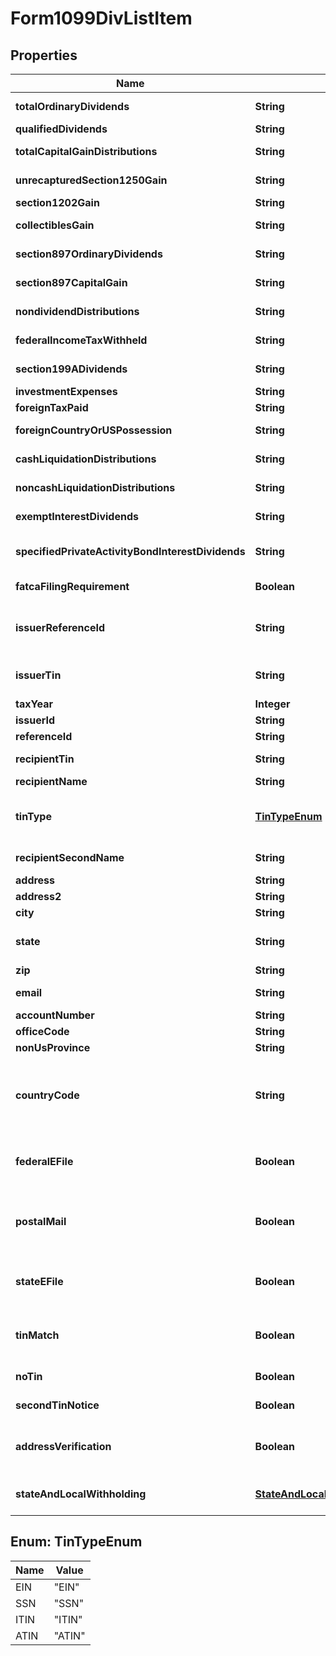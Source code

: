 

# Form1099DivListItem


## Properties

| Name | Type | Description | Notes |
|------------ | ------------- | ------------- | -------------|
|**totalOrdinaryDividends** | **String** | Total ordinary dividends |  [optional] |
|**qualifiedDividends** | **String** | Qualified dividends |  [optional] |
|**totalCapitalGainDistributions** | **String** | Total capital gain distributions |  [optional] |
|**unrecapturedSection1250Gain** | **String** | Unrecaptured Section 1250 gain |  [optional] |
|**section1202Gain** | **String** | Section 1202 gain |  [optional] |
|**collectiblesGain** | **String** | Collectibles (28%) gain |  [optional] |
|**section897OrdinaryDividends** | **String** | Section 897 ordinary dividends |  [optional] |
|**section897CapitalGain** | **String** | Section 897 capital gain |  [optional] |
|**nondividendDistributions** | **String** | Nondividend distributions |  [optional] |
|**federalIncomeTaxWithheld** | **String** | Federal income tax withheld |  [optional] |
|**section199ADividends** | **String** | Section 199A dividends |  [optional] |
|**investmentExpenses** | **String** | Investment expenses |  [optional] |
|**foreignTaxPaid** | **String** | Foreign tax paid |  [optional] |
|**foreignCountryOrUSPossession** | **String** | Foreign country or U.S. possession |  [optional] |
|**cashLiquidationDistributions** | **String** | Cash liquidation distributions |  [optional] |
|**noncashLiquidationDistributions** | **String** | Noncash liquidation distributions |  [optional] |
|**exemptInterestDividends** | **String** | Exempt-interest dividends |  [optional] |
|**specifiedPrivateActivityBondInterestDividends** | **String** | Specified private activity bond interest dividends |  [optional] |
|**fatcaFilingRequirement** | **Boolean** | FATCA filing requirement |  [optional] |
|**issuerReferenceId** | **String** | Issuer Reference ID. One of &#x60;issuerReferenceId&#x60; or &#x60;issuerTin&#x60; is required. |  [optional] |
|**issuerTin** | **String** | Issuer TIN. One of &#x60;issuerReferenceId&#x60; or &#x60;issuerTin&#x60; is required. |  [optional] |
|**taxYear** | **Integer** | Tax year |  |
|**issuerId** | **String** | Issuer ID |  [optional] |
|**referenceId** | **String** | Reference ID |  [optional] |
|**recipientTin** | **String** | Recipient Tax ID Number |  [optional] |
|**recipientName** | **String** | Recipient name |  [optional] |
|**tinType** | [**TinTypeEnum**](#TinTypeEnum) | Type of TIN (Tax ID Number). Will be one of:  * SSN  * EIN  * ITIN  * ATIN |  [optional] |
|**recipientSecondName** | **String** | Recipient second name |  [optional] |
|**address** | **String** | Address |  |
|**address2** | **String** | Address line 2 |  [optional] |
|**city** | **String** | City |  |
|**state** | **String** | US state. Required if CountryCode is \&quot;US\&quot;. |  [optional] |
|**zip** | **String** | Zip/postal code |  [optional] |
|**email** | **String** | Recipient email address |  [optional] |
|**accountNumber** | **String** | Account number |  [optional] |
|**officeCode** | **String** | Office code |  [optional] |
|**nonUsProvince** | **String** | Foreign province |  [optional] |
|**countryCode** | **String** | Country code, as defined at https://www.irs.gov/e-file-providers/country-codes |  |
|**federalEFile** | **Boolean** | Boolean indicating that federal e-filing should be scheduled for this form |  [optional] |
|**postalMail** | **Boolean** | Boolean indicating that postal mailing to the recipient should be scheduled for this form |  [optional] |
|**stateEFile** | **Boolean** | Boolean indicating that state e-filing should be scheduled for this form |  [optional] |
|**tinMatch** | **Boolean** | Boolean indicating that TIN Matching should be scheduled for this form |  [optional] |
|**noTin** | **Boolean** | Indicates whether the recipient has no TIN |  [optional] |
|**secondTinNotice** | **Boolean** | Second TIN notice in three years |  [optional] |
|**addressVerification** | **Boolean** | Boolean indicating that address verification should be scheduled for this form |  [optional] |
|**stateAndLocalWithholding** | [**StateAndLocalWithholdingRequest**](StateAndLocalWithholdingRequest.md) | State and local withholding information |  [optional] |



## Enum: TinTypeEnum

| Name | Value |
|---- | -----|
| EIN | &quot;EIN&quot; |
| SSN | &quot;SSN&quot; |
| ITIN | &quot;ITIN&quot; |
| ATIN | &quot;ATIN&quot; |



